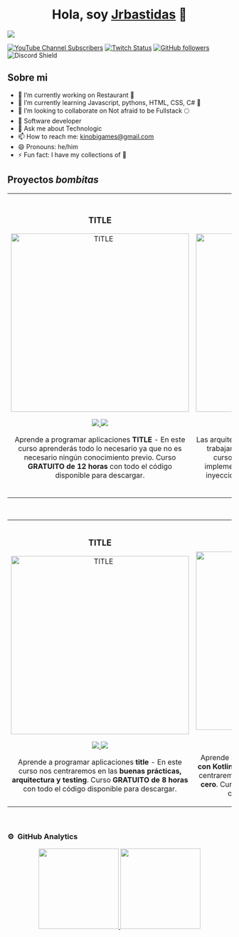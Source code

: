 <div align="center">
<h1 align="center">Hola, soy <a href="https://www.linkedin.com/in/jose-ricardo-bastidas-florez-480350190/">Jrbastidas</a> 👋</h1>
</div>
<img src="https://github.com/jrbastidas/jrbastidas/assets/103537788/a9443d60-d24b-4242-92c7-a53b4b08fa9d">

[![YouTube Channel Subscribers](https://img.shields.io/youtube/channel/subscribers/https%3A%2F%2Fwww.youtube.com%2Fchannel%2FUCx4mo8UQJ64aGtEFNKeVNTA)](https://www.youtube.com/channel/UCx4mo8UQJ64aGtEFNKeVNTA)
[![Twitch Status](https://img.shields.io/twitch/status/aristidevs?style=socia)](xxx)
[![GitHub followers](https://img.shields.io/github/followers/arisguimera?style=social)](xxx)
![Discord Shield](https://discordapp.com/api/guilds/807719549075980308/widget.png?)
## Sobre mi
                                 
- 🔭 I’m currently working on Restaurant 🍲 
- 🌱 I’m currently learning Javascript, pythons, HTML, CSS, C# 📱 
- 👯 I’m looking to collaborate on Not afraid to be Fullstack 🌕 
- 📲 Software developer 
- 💬 Ask me about Technologic
- 📫 How to reach me: kinobigames@gmail.com
- 😄 Pronouns: he/him
- ⚡ Fun fact: I have my collections of 🧢
  <br>

## Proyectos *bombitas*
<table>
<tr>
<td width="50%">
<h3 align="center">TITLE </h3>
<div align="center">
<a href="XXX" target="_blank"><img src="PICTURE_CANVA" width="400" alt="TITLE"></a>
<p>
<a href="XXXX" target="_blank">
<img src="https://img.shields.io/badge/CÓDIGO-ff9?style=for-the-badge&logo=github&logoColor=black">
</a>
<a href="LINK_REPO" target="_blank">
<img src="https://img.shields.io/badge/CÓDIGO-ff9?style=for-the-badge&logo=github&logoColor=blac">
</a>
</p>
<p>Aprende a programar aplicaciones <strong>TITLE</strong> - En este curso aprenderás todo lo necesario ya que no es necesario ningún conocimiento previo. Curso <strong>GRATUITO de 12 horas</strong> con todo el código disponible para descargar.</p>
</div>
                                                                                      
</td>

<td width="50%">
               <br>
<h3 align="center">TITLE</h3>
<div align="center">                                       
<a href="LINK_REPO" target="_blank"><img src="PICTURE_CANVA" width="400" alt="TITLE"></a>
<br>
<p>
<a href="LINK_REPO" target="_blank">
<img src="https://img.shields.io/badge/C%C3%93DIGO-80ffaa?style=for-the-badge&logo=github&logoColor=black">
</a>
<a href="LINK_DE_PROYECTO" target="_blank">
<img src="https://img.shields.io/badge/C%C3%93DIGO-80ffaa?style=for-the-badge&logo=github&logoColor=black">
</a>
</p>
</p>Las arquitecturas son <strong>IMPRESCINDIBLES</strong> para poder trabajar como desarrollador/a Android. En este curso, divido por ramas irás aprendiendo a implementar una arquitectura real y robusta con inyección de dependencias, clean architecture, testing y mucho más.</p>
</div>                                                             
</table>                                                                                 
</div>
<br>

<table>
<tr>
<td width="50%">
<h3 align="center">TITLE</h3>
<div align="center">
<a href="LINK_REPO" target="_blank"><img src="PICTURE_CANVA" width="400" alt="TITLE"></a>
<p>
<a href="LINK_REPO">
<img src="https://img.shields.io/badge/C%C3%93DIGO-80ffaa?style=for-the-badge&logo=github&logoColor=black" target="_blank">
</a>
<a href="LINK_REPO" target="_blank">
<img src="https://img.shields.io/badge/C%C3%93DIGO-80ffaa?style=for-the-badge&logo=github&logoColor=black">
</a>
</p>
<p>Aprende a programar aplicaciones <strong>title</strong> - En este curso nos centraremos en las <strong>buenas prácticas, arquitectura y testing</strong>. Curso <strong>GRATUITO de 8 horas</strong> con todo el código disponible para descargar.</p>
</div>
                                                                                      
</td>       

<td width="50%">
<h3 align="center">TITLE</h3>
<div align="center">
<a href="LINK_REPO" target="_blank"><img src="PICTURE_CANVA" width="400" alt="TITLE"></a>
<p>
<a href="LINIK_REPO" target="_blank">
<img src="https://img.shields.io/badge/C%C3%93DIGO-cfaae0?style=for-the-badge&logo=github&logoColor=black">
</a>
<a href="LINK_REPO" target="_blank">
<img src="https://img.shields.io/badge/C%C3%93DIGO-cfaae0?style=for-the-badge&logo=github&logoColor=black">
</a>
</p>
<p>Aprende a programar aplicaciones <strong>multiplataform con Kotlin y Jetpack Compose</strong> - En este curso nos centraremos en dominar Kotlin Multiplatform <strong>desde cero</strong>. Curso <strong>GRATUITO</strong> (en desarrollo) con todo el código disponible para descargar.</p>
</div>
                                                                                      
</td>  
</table>                                                                                 
</div>
<br>

### ⚙️ &nbsp;GitHub Analytics

<p align="center">
<a href="https://github.com/jrbastidas">
  <img height="180em" src="https://github-readme-stats-eight-theta.vercel.app/api?username=jrbastidas&show_icons=true&theme=algolia&include_all_commits=true&count_private=true"/>
  <img height="180em" src="https://github-readme-stats-eight-theta.vercel.app/api/top-langs/?username=jrbastidas&layout=compact&langs_count=8&theme=algolia"/>
</a>
</p>

